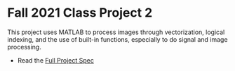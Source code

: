 # Fall 2021 Class Project 2

This project uses MATLAB to process images through vectorization, logical indexing, and the use of built-in functions, especially to do signal and image processing.

- Read the [Full Project Spec](https://github.com/Sujoy-Barua/fall21p2/blob/main/Project%202%20Specifications.pdf)
